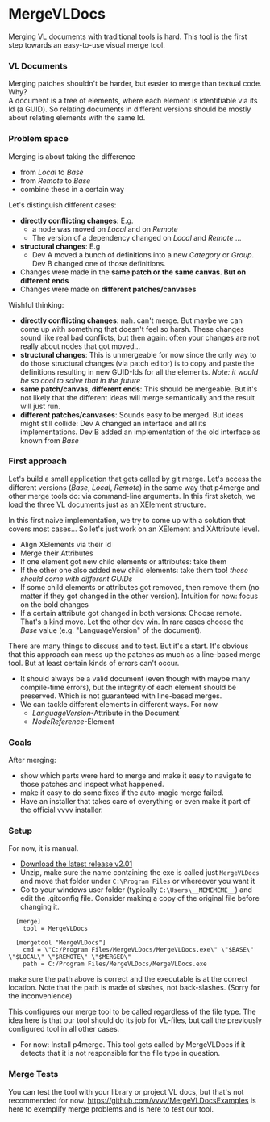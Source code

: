 # MergeVLDocs
Merging VL documents with traditional tools is hard. 
This tool is the first step towards an easy-to-use visual merge tool.
  
### VL Documents
Merging patches shouldn't be harder, but easier to merge than textual code.
Why?  
A document is a tree of elements, where each element is identifiable via its Id (a GUID). So relating documents in different versions should be mostly about relating elements with the same Id.

### Problem space
Merging is about taking the difference 
 * from *Local* to *Base* 
 * from *Remote* to *Base*
 * combine these in a certain way

Let's distinguish different cases:
 * **directly conflicting changes**: E.g. 
   * a node was moved on *Local* and on *Remote*
   * The version of a dependency changed on *Local* and *Remote* ...
 * **structural changes**: E.g
   * Dev A moved a bunch of definitions into a new *Category* or *Group*. Dev B changed one of those definitions. 
 * Changes were made in the **same patch or the same canvas. But on different ends**
 * Changes were made on **different patches/canvases**
 
Wishful thinking:
 * **directly conflicting changes**: nah. can't merge. But maybe we can come up with something that doesn't feel so harsh. These changes sound like real bad conflicts, but then again: often your changes are not really about nodes that got moved...
 * **structural changes**: This is unmergeable for now since the only way to do those structural changes (via patch editor) is to copy and paste the definitions resulting in new GUID-Ids for all the elements. 
   *Note: it would be so cool to solve that in the future*
 * **same patch/canvas, different ends**: This should be mergeable. But it's not likely that the different ideas will merge semantically and the result will just run.
 * **different patches/canvases**: Sounds easy to be merged. But ideas might still collide: Dev A changed an interface and all its implementations. Dev B added an implementation of the old interface as known from *Base*

### First approach
Let's build a small application that gets called by git merge. Let's access the different versions (*Base*, *Local*, *Remote*) in the same way that p4merge and other merge tools do: via command-line arguments.
In this first sketch, we load the three VL documents just as an XElement structure. 

In this first naive implementation, we try to come up with a solution that covers most cases...
So let's just work on an XElement and XAttribute level.

* Align XElements via their Id 
* Merge their Attributes
* If one element got new child elements or attributes: take them
* If the other one also added new child elements: take them too! *these should come with different GUIDs*
* If some child elements or attributes got removed, then remove them (no matter if they got changed in the other version). Intuition for now: focus on the bold changes
* If a certain attribute got changed in both versions: Choose remote. That's a kind move. Let the other dev win. In rare cases choose the *Base* value (e.g. "LanguageVersion" of the document). 

There are many things to discuss and to test. But it's a start.
It's obvious that this approach can mess up the patches as much as a line-based merge tool. But at least certain kinds of errors can't occur. 
 * It should always be a valid document (even though with maybe many compile-time errors), but the integrity of each element should be preserved. Which is not guaranteed with line-based merges.
 * We can tackle different elements in different ways. For now 
   * *LanguageVersion*-Attribute in the Document
   * *NodeReference*-Element

### Goals
After merging: 
 * show which parts were hard to merge and make it easy to navigate to those patches and inspect what happened.
 * make it easy to do some fixes if the auto-magic merge failed.
 * Have an installer that takes care of everything or even make it part of the official vvvv installer.

### Setup
For now, it is manual.

* [Download the latest release v2.01](https://github.com/gregsn/MergeVLDocs/files/7129192/MergeVLDocs.zip)
* Unzip, make sure the name containing the exe is called just `MergeVLDocs` and move that folder under `C:\Program Files` or whereever you want it
* Go to your windows user folder (typically `C:\Users\__MEMEMEME__`) and edit the .gitconfig file. Consider making a copy of the original file before changing it.
```
  [merge]
    tool = MergeVLDocs
```
```
  [mergetool "MergeVLDocs"]
    cmd = \"C:/Program Files/MergeVLDocs/MergeVLDocs.exe\" \"$BASE\" \"$LOCAL\" \"$REMOTE\" \"$MERGED\"
    path = C:/Program Files/MergeVLDocs/MergeVLDocs.exe
```
make sure the path above is correct and the executable is at the correct location.
Note that the path is made of slashes, not back-slashes. (Sorry for the inconvenience)

This configures our merge tool to be called regardless of the file type. The idea here is that our tool should do its job for VL-files, but call the previously configured tool in all other cases.
* For now: Install p4merge. This tool gets called by MergeVLDocs if it detects that it is not responsible for the file type in question. 

### Merge Tests
You can test the tool with your library or project VL docs, but that's not recommended for now.
https://github.com/vvvv/MergeVLDocsExamples is here to exemplify merge problems and is here to test our tool.
